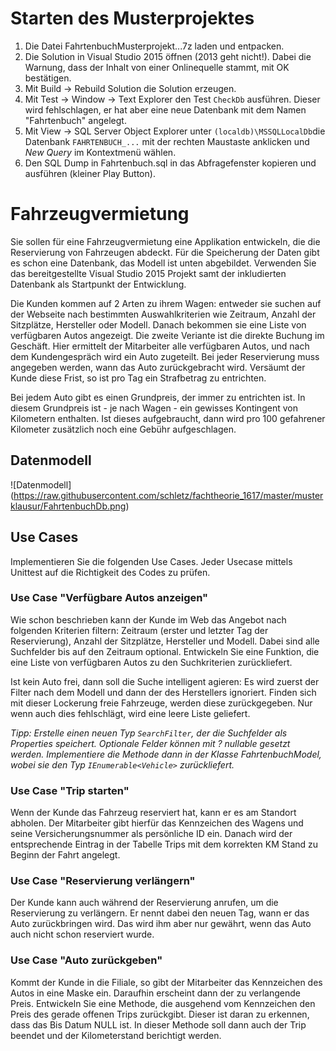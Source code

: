 # Starten des Musterprojektes
1. Die Datei FahrtenbuchMusterprojekt...7z laden und entpacken.
2. Die Solution in Visual Studio 2015 öffnen (2013 geht nicht!). Dabei die Warnung, dass der Inhalt von einer Onlinequelle stammt, mit OK bestätigen.
3. Mit Build -> Rebuild Solution die Solution erzeugen.
3. Mit Test -> Window -> Text Explorer den Test `CheckDb` ausführen. Dieser wird fehlschlagen, er hat aber eine neue Datenbank mit dem Namen "Fahrtenbuch" angelegt.
4. Mit View -> SQL Server Object Explorer unter `(localdb)\MSSQLLocalDb`die Datenbank `FAHRTENBUCH_...` mit der rechten Maustaste anklicken und *New Query* im Kontextmenü wählen.
5. Den SQL Dump in Fahrtenbuch.sql in das Abfragefenster kopieren und ausführen (kleiner Play Button).

# Fahrzeugvermietung
Sie sollen für eine Fahrzeugvermietung eine Applikation entwickeln, die die Reservierung von Fahrzeugen abdeckt. Für die Speicherung der Daten gibt es schon eine Datenbank, das Modell ist unten abgebildet. Verwenden Sie das bereitgestellte Visual Studio 2015 Projekt samt der inkludierten Datenbank als Startpunkt der Entwicklung.

Die Kunden kommen auf 2 Arten zu ihrem Wagen: entweder sie suchen auf der Webseite nach bestimmten Auswahlkriterien wie Zeitraum, Anzahl der Sitzplätze, Hersteller oder Modell. Danach bekommen sie eine Liste von verfügbaren Autos angezeigt.
Die zweite Veriante ist die direkte Buchung im Geschäft. Hier ermittelt der Mitarbeiter alle verfügbaren Autos, und nach dem Kundengespräch wird ein Auto zugeteilt. Bei jeder Reservierung muss angegeben werden, wann das Auto zurückgebracht wird. Versäumt der Kunde diese Frist, so ist pro Tag ein Strafbetrag zu entrichten.

Bei jedem Auto gibt es einen Grundpreis, der immer zu entrichten ist. In diesem Grundpreis ist - je nach Wagen - ein gewisses Kontingent von Kilometern enthalten. Ist dieses aufgebraucht, dann wird pro 100 gefahrener Kilometer zusätzlich noch eine Gebühr aufgeschlagen.

## Datenmodell
![Datenmodell] (https://raw.githubusercontent.com/schletz/fachtheorie_1617/master/musterklausur/FahrtenbuchDb.png)

## Use Cases
Implementieren Sie die folgenden Use Cases. Jeder Usecase mittels Unittest auf die Richtigkeit des Codes zu prüfen.

### Use Case "Verfügbare Autos anzeigen"
Wie schon beschrieben kann der Kunde im Web das Angebot nach folgenden Kriterien filtern: Zeitraum (erster und letzter Tag der Reservierung), Anzahl der Sitzplätze, Hersteller und Modell. Dabei sind alle Suchfelder bis auf den Zeitraum optional. Entwickeln Sie eine Funktion, die eine Liste von verfügbaren Autos zu den Suchkriterien zurückliefert.

Ist kein Auto frei, dann soll die Suche intelligent agieren: Es wird zuerst der Filter nach dem Modell und dann der des Herstellers ignoriert. Finden sich mit dieser Lockerung freie Fahrzeuge, werden diese zurückgegeben. Nur wenn auch dies fehlschlägt, wird eine leere Liste geliefert.

*Tipp: Erstelle einen neuen Typ `SearchFilter`, der die Suchfelder als Properties speichert. Optionale Felder können mit ? nullable gesetzt werden. Implementiere die Methode dann in der Klasse FahrtenbuchModel, wobei sie den Typ `IEnumerable<Vehicle>` zurückliefert.*

### Use Case "Trip starten"
Wenn der Kunde das Fahrzeug reserviert hat, kann er es am Standort abholen. Der Mitarbeiter gibt hierfür das Kennzeichen des Wagens und seine Versicherungsnummer als persönliche ID ein. Danach wird der entsprechende Eintrag in der Tabelle Trips mit dem korrekten KM Stand zu Beginn der Fahrt angelegt.

### Use Case "Reservierung verlängern"
Der Kunde kann auch während der Reservierung anrufen, um die Reservierung zu verlängern. Er nennt dabei den neuen Tag, wann er das Auto zurückbringen wird. Das wird ihm aber nur gewährt, wenn das Auto auch nicht schon reserviert wurde. 

### Use Case "Auto zurückgeben"
Kommt der Kunde in die Filiale, so gibt der Mitarbeiter das Kennzeichen des Autos in eine Maske ein. Daraufhin erscheint dann der zu verlangende Preis. Entwickeln Sie eine Methode, die ausgehend vom Kennzeichen den Preis des gerade offenen Trips zurückgibt. Dieser ist daran zu erkennen, dass das Bis Datum NULL ist. In dieser Methode soll dann auch der Trip beendet und der Kilometerstand berichtigt werden.


